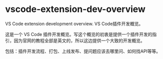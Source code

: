 # vscode-extension-dev-overview
VS Code extension development overview. VS Code插件开发概览。

这是一个 VS Code 插件开发概览。写这个概览的初衷是提供一个插件开发的指引，因为官网的教程全部是英文的，所以这边提供一个大致的开发概览。

包括：插件开发流程、打包、上线发布、提问题应该去哪里问、如何找API等等。

